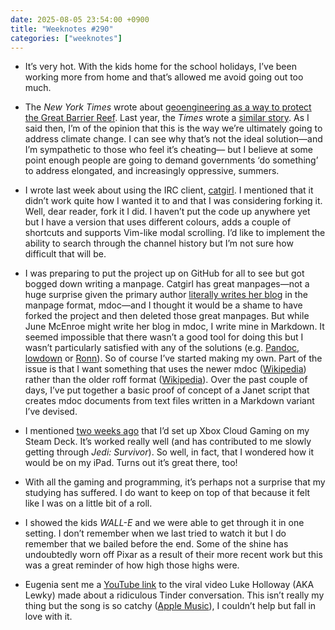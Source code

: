 ```yaml
---
date: 2025-08-05 23:54:00 +0900
title: "Weeknotes #290"
categories: ["weeknotes"]
---
```


- It’s very hot. With the kids home for the school holidays, I’ve been working more from home and that’s allowed me avoid going out too much.

- The _New York Times_ wrote about [geoengineering as a way to protect the Great Barrier Reef](https://www.nytimes.com/2025/07/25/magazine/manmade-clouds-coral-barrier-reef.html). Last year, the _Times_ wrote a [similar story](https://www.nytimes.com/2024/08/01/climate/david-keith-solar-geoengineering.html). As I said then, I’m of the opinion that this is the way we’re ultimately going to address climate change. I can see why that’s not the ideal solution—and I’m sympathetic to those who feel it’s cheating— but I believe at some point enough people are going to demand governments ‘do something’ to address elongated, and increasingly oppressive, summers.

- I wrote last week about using the IRC client, [catgirl](https://git.causal.agency/catgirl/). I mentioned that it didn’t work quite how I wanted it to and that I was considering forking it. Well, dear reader, fork it I did. I haven’t put the code up anywhere yet but I have a version that uses different colours, adds a couple of shortcuts and supports Vim-like modal scrolling. I’d like to implement the ability to search through the channel history but I’m not sure how difficult that will be.

- I was preparing to put the project up on GitHub for all to see but got bogged down writing a manpage. Catgirl has great manpages—not a huge surprise given the primary author [literally writes her blog](https://text.causal.agency/002-writing-mdoc.txt) in the manpage format, mdoc—and I thought it would be a shame to have forked the project and then deleted those great manpages. But while June McEnroe might write her blog in mdoc, I write mine in Markdown. It seemed impossible that there wasn’t a good tool for doing this but I wasn’t particularly satisfied with any of the solutions (e.g. [Pandoc](https://pandoc.org), [lowdown](https://kristaps.bsd.lv/lowdown/) or [Ronn](https://rtomayko.github.io/ronn/)). So of course I’ve started making my own. Part of the issue is that I want something that uses the newer mdoc ([Wikipedia](https://en.wikipedia.org/wiki/Mandoc)) rather than the older roff format ([Wikipedia](https://en.wikipedia.org/wiki/Roff_(software))). Over the past couple of days, I’ve put together a basic proof of concept of a Janet script that creates mdoc documents from text files written in a Markdown variant I’ve devised.

- I mentioned [two weeks ago](https://updates.inqk.net/post/1752588240.html) that I’d set up Xbox Cloud Gaming on my Steam Deck. It’s worked really well (and has contributed to me slowly getting through _Jedi: Survivor_). So well, in fact, that I wondered how it would be on my iPad. Turns out it’s great there, too!

- With all the gaming and programming, it’s perhaps not a surprise that my studying has suffered. I do want to keep on top of that because it felt like I was on a little bit of a roll.

- I showed the kids _WALL-E_ and we were able to get through it in one setting. I don’t remember when we last tried to watch it but I do remember that we bailed before the end. Some of the shine has undoubtedly worn off Pixar as a result of their more recent work but this was a great reminder of how high those highs were.

- Eugenia sent me a [YouTube link](https://youtu.be/6hyBaLfsz0w) to the viral video Luke Holloway (AKA Lewky) made about a ridiculous Tinder conversation. This isn’t really my thing but the song is so catchy ([Apple Music](https://music.apple.com/jp/album/i-have-one-daughter-official-extended-feat-sad-alex/1829645724?i=1829645725&l=en-US)), I couldn’t help but fall in love with it.
